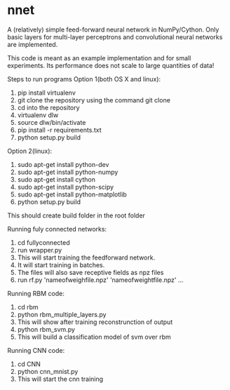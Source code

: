 # nnet

A (relatively) simple feed-forward neural network in NumPy/Cython.
Only basic layers for multi-layer perceptrons and convolutional neural networks are implemented.

This code is meant as an example implementation and for small experiments.
Its performance does not scale to large quantities of data!

Steps to run programs
Option 1(both OS X and linux):
1. pip install virtualenv
2. git clone the repository using the command git clone 
3. cd into the repository
4. virtualenv dlw
5. source dlw/bin/activate
6. pip install -r requirements.txt
7. python setup.py build

Option 2(linux):
1. sudo apt-get install python-dev
2. sudo apt-get install python-numpy
3. sudo apt-get install cython
4. sudo apt-get install python-scipy
5. sudo apt-get install python-matplotlib
6. python setup.py build

This should create build folder in the root folder

Running fuly connected networks:
1. cd fullyconnected
2. run wrapper.py
3. This will start training the feedforward network.
4. It will start training in batches.
5. The files will also save receptive fields as npz files
6. run rf.py 'nameofweighfile.npz' 'nameofweightfile.npz' ...

Running RBM code:
1. cd rbm
2. python rbm_multiple_layers.py
3. This will show after training reconstrunction of output
4. python rbm_svm.py 
5. This will build a classification model of svm over rbm

Running CNN code:
1. cd CNN
2. python cnn_mnist.py 
3. This will start the cnn training


